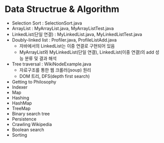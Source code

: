 # Data Structrue & Algorithm

- Selection Sort : SelectionSort.java
- ArrayList : MyArrayList.java, MyArrayListTest.java
- LinkedList(단일 연결) : MyLinkedList.java, MyLinkedListTest.java
- Doubly-linked list : Profiler.java, ProfileListAdd.java
  * 자바에서의 LinkedList는 이중 연결로 구현되어 있음
  * MyArrayList와 MyLinkedList(단일 연결), LinkedList(이중 연결)의 add 성능 분류 및 결과 해석
- Tree traversal : WikiNodeExample.java
  * 자료구조를 통한 웹 크롤러(jsoup) 원리
  * DOM 트리, DFS(depth first search)
- Getting to Philosophy
- Indexer
- Map
- Hashing
- HashMap
- TreeMap
- Binary search tree
- Persistence
- Crawling Wikipedia
- Boolean search
- Sorting